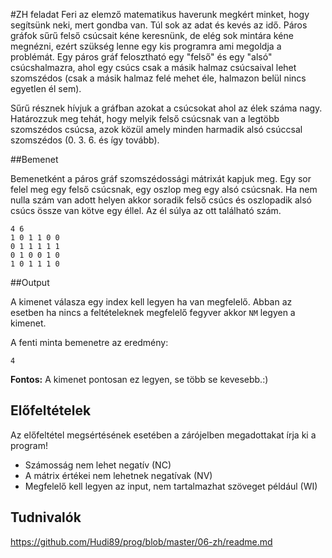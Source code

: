 #ZH feladat
Feri az elemző matematikus haverunk megkért minket, hogy segítsünk neki, mert gondba van. Túl sok az adat és kevés az idő. Páros gráfok sűrű felső csúcsait kéne keresnünk, de elég sok mintára kéne megnézni, ezért szükség lenne egy kis programra ami megoldja a problémát.
Egy páros gráf felosztható egy "felső" és egy "alsó" csúcshalmazra, ahol egy csúcs csak a másik halmaz csúcsaival lehet szomszédos (csak a másik halmaz felé mehet éle, halmazon belül nincs egyetlen él sem). 

Sűrű résznek hívjuk a gráfban azokat a csúcsokat ahol az élek száma nagy. Határozzuk meg tehát, hogy melyik felső csúcsnak van a legtöbb szomszédos csúcsa, azok közül amely minden harmadik alsó csúccsal szomszédos (0. 3. 6. és így tovább).

##Bemenet

Bemenetként a páros gráf szomszédossági mátrixát kapjuk meg. Egy sor felel meg egy felső csúcsnak, egy oszlop meg egy alsó csúcsnak. Ha nem nulla szám van adott helyen akkor soradik felső csúcs és oszlopadik alsó csúcs össze van kötve egy éllel. Az él súlya az ott található szám. 

```
4 6
1 0 1 1 0 0
0 1 1 1 1 1
0 1 0 0 1 0
1 0 1 1 1 0
```
##Output

A kimenet válasza egy index kell legyen ha van megfelelő. Abban az esetben ha nincs a feltételeknek megfelelő fegyver akkor ```NM``` legyen a kimenet.

A fenti minta bemenetre az eredmény:
```
4
```

**Fontos:** A kimenet pontosan ez legyen, se több se kevesebb.:)

## Előfeltételek

Az előfeltétel megsértésének esetében a zárójelben megadottakat írja ki a program!

* Számosság nem lehet negatív (NC)
* A mátrix értékei nem lehetnek negatívak (NV)
* Megfelelő kell legyen az input, nem tartalmazhat szöveget például (WI)

## Tudnivalók

https://github.com/Hudi89/prog/blob/master/06-zh/readme.md
